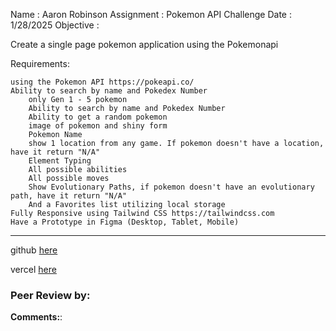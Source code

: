 Name : Aaron Robinson
Assignment : Pokemon API Challenge
Date : 1/28/2025
Objective :

Create a single page pokemon application using the Pokemonapi

Requirements:

    using the Pokemon API https://pokeapi.co/
    Ability to search by name and Pokedex Number
        only Gen 1 - 5 pokemon
        Ability to search by name and Pokedex Number
        Ability to get a random pokemon
        image of pokemon and shiny form
        Pokemon Name
        show 1 location from any game. If pokemon doesn't have a location, have it return "N/A"
        Element Typing
        All possible abilities
        All possible moves
        Show Evolutionary Paths, if pokemon doesn't have an evolutionary path, have it return "N/A"
        And a Favorites list utilizing local storage
    Fully Responsive using Tailwind CSS https://tailwindcss.com
    Have a Prototype in Figma (Desktop, Tablet, Mobile)

---

github [here](https://github.com/wraithio/ARobinsonP5PokeAPI)

vercel [here](https://a-robinson-p5-poke-api.vercel.app/)

### Peer Review by:
**Comments:**: 